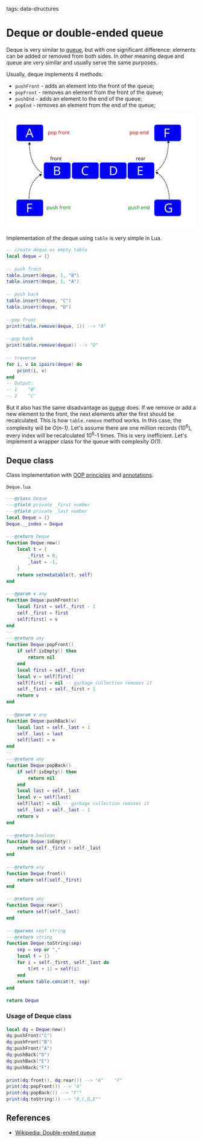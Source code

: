 <!-- Description: Deque or double-ended queue abstract data structure in Lua language. Implementation of push front, push back, pop front and pop back methods. -->

tags: data-structures

# Deque or double-ended queue

Deque is very similar to [queue](/post/queue.html), but with one significant
difference: elements can be added or removed from both sides. In other meaning
deque and queue are very similar and usually serve the same purposes.

Usually, deque implements 4 methods:

- `pushFront` - adds an element into the front of the queue;
- `popFront` - removes an element from the front of the queue;
- `pushEnd` - adds an element to the end of the queue;
- `popEnd` - removes an element from the end of the queue;

![Figure 01: Deque illustration](/assets//img/deque01.svg)

Implementation of the deque using `table` is very simple in Lua.

```lua
-- create deque as empty table
local deque = {}

-- push front
table.insert(deque, 1, "B")
table.insert(deque, 1, "A")

-- push back
table.insert(deque, "C")
table.insert(deque, "D")

--pop front
print(table.remove(deque, 1)) --> "A"

--pop back
print(table.remove(deque)) --> "D"

-- traverse
for i, v in ipairs(deque) do
	print(i, v)
end
-- Output:
-- 1	"B"
-- 2	"C"
```

But it also has the same disadvantage as [queue](/post/queue.html)
does. If we remove or add a new element to the front, the next elements after
the first should be recalculated. This is how `table.remove`
method works. In this case, the complexity will be *O(n-1)*. Let's assume there
are one million records (10<sup>6</sup>), every index will be recalculated
10<sup>6</sup>-1 times. This is very inefficient. Let's implement a wrapper
class for the queue with complexity *O(1)*.

## Deque class

Class implementation with [OOP principles](/post/object-oriented-programming-in-lua.html) and
[annotations](/post/object-oriented-programming-in-lua.html#annotations).

`Deque.lua`

```lua
---@class Deque
---@field private _first number
---@field private _last number
local Deque = {}
Deque.__index = Deque

---@return Deque
function Deque:new()
	local t = {
		_first = 0,
		_last = -1,
	}
	return setmetatable(t, self)
end

---@param v any
function Deque:pushFront(v)
	local first = self._first - 1
	self._first = first
	self[first] = v
end
--
---@return any
function Deque:popFront()
	if self:isEmpty() then
		return nil
	end
	local first = self._first
	local v = self[first]
	self[first] = nil -- garbage collection removes it
	self._first = self._first + 1
	return v
end

---@param v any
function Deque:pushBack(v)
	local last = self._last + 1
	self._last = last
	self[last] = v
end
--
---@return any
function Deque:popBack()
	if self:isEmpty() then
		return nil
	end
	local last = self._last
	local v = self[last]
	self[last] = nil -- garbage collection removes it
	self._last = self._last - 1
	return v
end

---@return boolean
function Deque:isEmpty()
	return self._first > self._last
end

---@return any
function Deque:front()
	return self[self._first]
end

---@return any
function Deque:rear()
	return self[self._last]
end

---@params sep? string
---@return string
function Deque:toString(sep)
	sep = sep or ","
	local t = {}
	for i = self._first, self._last do
		t[#t + 1] = self[i]
	end
	return table.concat(t, sep)
end

return Deque
```

### Usage of Deque class

```lua
local dq = Deque:new()
dq:pushFront("C")
dq:pushFront("B")
dq:pushFront("A")
dq:pushBack("D")
dq:pushBack("E")
dq:pushBack("F")

print(dq:front(), dq:rear()) --> "A"	"F"
print(dq:popFront()) --> "A"
print(dq:popBack()) --> "F""
print(dq:toString()) --> "B,C,D,E""
```

## References

- [Wikipedia: Double-ended queue](https://en.wikipedia.org/wiki/Double-ended_queue)